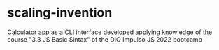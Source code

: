 # scaling-invention
Calculator app as a CLI interface developed applying knowledge of the course "3.3 JS Basic Sintax" of the DIO Impulso JS 2022 bootcamp
